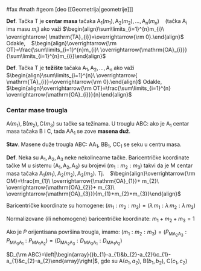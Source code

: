#fax #math #geom [deo [[Geometrija|geometrije]]]
$\:$

**Def**. Tačka $\mathrm{T}$ je **centar masa** tačaka $\mathrm{A}_{1}(m_{1}),\,\mathrm{A}_{2}(m_{2}),\,\dots,\,\mathrm{A}_{n}(m_{n})$ $\ \:$ (tačka $\mathrm{A}_{i}$ ima masu $m_{i}$) ako važi $\begin{align}\sum\limits_{i=1}^{n}m_{i}\ \overrightarrow{ \mathrm{TA}_{i}}=\overrightarrow{\rm 0}.\end{align}$
Odakle, $\ \:$ $\begin{align}\overrightarrow{\rm OT}=\frac{\sum\limits_{i=1}^{n}m_{i}\ \overrightarrow{\mathrm{OA}_{i}}}{\sum\limits_{i=1}^{n}m_{i}}\end{align}$


**Def**. Tačka $\mathrm{T}$ je **težište** tačaka $\mathrm{A}_{1},\,\mathrm{A}_{2},\,\dots,\,\mathrm{A}_{n}$ ako važi $\begin{align}\sum\limits_{i=1}^{n}\ \overrightarrow{ \mathrm{TA}_{i}}=\overrightarrow{\rm 0}.\end{align}$
Odakle, $\ \:$ $\begin{align}\overrightarrow{\rm OT}=\frac{\sum\limits_{i=1}^{n} \overrightarrow{\mathrm{OA}_{i}}}{n}\end{align}$

### Centar mase trougla
$\mathrm{A}(m_{1}),\,\mathrm{B}(m_{2}),\,\mathrm{C}(m_{3})$ su tačke sa težinama.
U trouglu $\mathrm{ABC}$:
ako je $\mathrm{A_{1}}$ centar masa tačaka $\mathrm{B}$ i $\mathrm{C}$, tada $\mathrm{AA_{1}}$ se zove **masena duž**.

**Stav**. Masene duže trougla $\mathrm{ABC}$: $\mathrm{AA}_{1}$, $\mathrm{BB}_{1}$, $\mathrm{CC}_{1}$ se seku u centru masa.

**Def**. Neka su $\mathrm{A}_{1},\,\mathrm{A}_{2},\,\mathrm{A_{3}}$ neke nekolinearne tačke. Baricentričke koordinate tačke $\mathrm{M}$ u sistemu $(\mathrm{A}_{1},\,\mathrm{A}_{2},\,\mathrm{A}_{3})$ su brojevi $(m_{1}:m_{2}:m_{3})$ takvi da je $\mathrm{M}$ centar masa tačaka $\mathrm{A}_{1}(m_{1}),\,\mathrm{A}_{2}(m_{2}),\,\mathrm{A}_{3}(m_{3})$.
Tj. $\ \:$ $\begin{align}\overrightarrow{\rm OM}=\frac{m_{1}\ \overrightarrow{\mathrm{OA}_{1}}+ m_{2}\ \overrightarrow{\mathrm{OA}_{2}}+ m_{3}\ \overrightarrow{\mathrm{OA}_{3}}}{m_{1}+m_{2}+m_{3}}\end{align}$

Baricentričke koordinate su homogene: $(m_{1}:m_{2}:m_{3})=(\lambda\,m_{1}:\lambda\,m_{2}:\lambda\,m_{3})$

Normalizovane (ili nehomogene) baricentričke koordinate:
$m_{1}+m_{2}+m_{3}=1$

Ako je $P$ orijentisana površina trougla, imamo:
$(m_{1}:m_{2}:m_{3})=(P_{\mathrm{M}\mathrm{A}_{2}\mathrm{A}_{3}}:P_{\mathrm{M}\mathrm{A}_{3}\mathrm{A}_{1}}:P_{\mathrm{M}\mathrm{A}_{1}\mathrm{A}_{2}})=(D_{\mathrm{M}\mathrm{A}_{2}\mathrm{A}_{3}}:D_{\mathrm{M}\mathrm{A}_{3}\mathrm{A}_{1}}:D_{\mathrm{M}\mathrm{A}_{1}\mathrm{A}_{2}})$

$D_{\rm ABC}=\left|\begin{array}{}b_{1}-a_{1}&b_{2}-a_{2}\\c_{1}-a_{1}&c_{2}-a_{2}\end{array}\right|$, gde su $\mathrm{A}(a_{1},\,a_{2}),\ \mathrm{B}(b_{1},\,b_{2}),\ \mathrm{C}(c_{1},\,c_{2})$